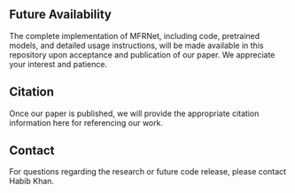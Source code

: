 ## Future Availability
The complete implementation of MFRNet, including code, pretrained models, and detailed usage instructions, will be made available in this repository upon acceptance and publication of our paper. We appreciate your interest and patience.
## Citation
Once our paper is published, we will provide the appropriate citation information here for referencing our work.
## Contact
For questions regarding the research or future code release, please contact Habib Khan.

